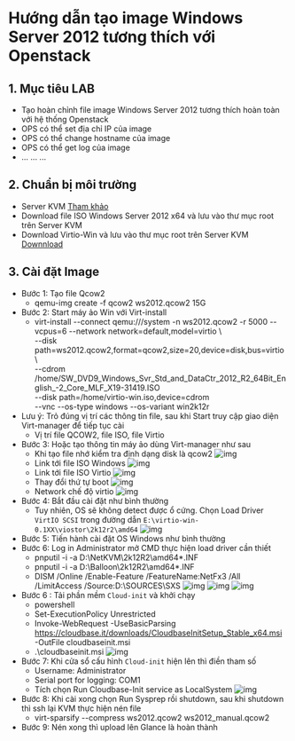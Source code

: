 # Hướng dẫn tạo image Windows Server 2012  tương thích với Openstack  

## 1. Mục tiêu LAB
- Tạo hoàn chỉnh file image Windows Server 2012 tương thích hoàn toàn với hệ thống Openstack
- OPS có thể set địa chỉ IP của image
- OPS có thể change hostname của image
- OPS có thể get log của image
- ... ... ...  

## 2. Chuẩn bị môi trường
- Server KVM [Tham khảo](https://gitlab.hyperlogy.com/ISS-Hyperlogy/OpenStack/blob/master/Ocata_Script/Setup_KVM.md)
- Download file ISO Windows Server 2012 x64 và lưu vào thư mục root trên Server KVM
- Download Virtio-Win và lưu vào thư mục root trên Server KVM [Downnload](https://fedorapeople.org/groups/virt/virtio-win/direct-downloads/stable-virtio/virtio-win.iso)

## 3. Cài đặt Image
- Bước 1: Tạo file Qcow2    
  - qemu-img create -f qcow2 ws2012.qcow2 15G
- Bước 2: Start máy ảo Win với Virt-install  
  - virt-install --connect qemu:///system   -n ws2012.qcow2 -r 5000 --vcpus=6   --network network=default,model=virtio  \     
    --disk path=ws2012.qcow2,format=qcow2,size=20,device=disk,bus=virtio \    
    --cdrom /home/SW_DVD9_Windows_Svr_Std_and_DataCtr_2012_R2_64Bit_English_-2_Core_MLF_X19-31419.ISO    
    --disk path=/home/virtio-win.iso,device=cdrom   
    --vnc --os-type windows --os-variant win2k12r
- Lưu ý: Trỏ đúng vị trí các thông tin file, sau khi Start truy cập giao diện Virt-manager để tiếp tục cài
  - Vị trí file QCOW2, file ISO, file Virtio
- Bước 3: Hoặc tạo thông tin máy ảo dùng Virt-manager như sau
  - Khi tạo file nhớ kiểm tra định dạng disk là qcow2
![img](image/Win1.png)
  - Link tới file ISO Windows
![img](image/cd1.png)
  - Link tới file ISO Virtio
![img](image/cd2.png)
  - Thay đổi thứ tự boot
![img](image/thutuboot.png)
  - Network chế độ virtio
![img](image/network.png)
- Bước 4: Bắt đầu cài đặt như bình thường
  - Tuy nhiên, OS sẽ không detect được ổ cứng. Chọn Load Driver `VirtIO SCSI` trong đường dẫn `E:\virtio-win-0.1XX\viostor\2k12r2\amd64`
![img](image/virtio.png)
- Bước 5: Tiến hành cài đặt OS Windows như bình thường
- Bước 6: Log in Administrator mở CMD thực hiện load driver cần thiết
  - pnputil -i -a D:\NetKVM\2k12R2\amd64\*.INF
  - pnputil -i -a D:\Balloon\2k12R2\amd64\*.INF
  - DISM /Online /Enable-Feature /FeatureName:NetFx3 /All /LimitAccess /Source:D:\SOURCES\SXS
![img](image/netkvm.png)
![img](image/balloon.png)
![img](image/DISM.png)
- Bước 6 : Tải phần mềm `Cloud-init` và khởi chạy
  - powershell
  - Set-ExecutionPolicy Unrestricted
  - Invoke-WebRequest -UseBasicParsing https://cloudbase.it/downloads/CloudbaseInitSetup_Stable_x64.msi -OutFile cloudbaseinit.msi
  - .\cloudbaseinit.msi
![img](image/powershell.png)
- Bước 7: Khi cửa sổ cấu hình `Cloud-init` hiện lên thì điền tham số
  - Username: Administrator
  - Serial port for logging: COM1
  - Tích chọn Run Cloudbase-Init service as LocalSystem
![img](image/cloud.png)
- Bước 8: Khi cài xong chọn Run Sysprep rồi shutdown, sau khi shutdown thì ssh lại KVM thực hiện nén file
  - virt-sparsify --compress ws2012.qcow2 ws2012_manual.qcow2
- Bước 9: Nén xong thì upload lên Glance là hoàn thành
 
